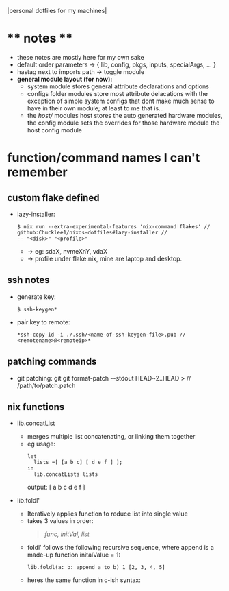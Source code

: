 |personal dotfiles for my machines|

# ** notes **
- these notes are mostly here for my own sake
- default order parameters -> { lib, config, pkgs, inputs, specialArgs, ... }
- hastag next to imports path -> toggle module
- **general module layout (for now):**
    - system module stores general attribute declarations and options
    - configs folder modules store most attribute delacations with the 
      exception of simple system configs that dont make much sense to
      have in their own module; at least to me that is...
    - the *host/<hostname>* modules host stores the auto generated hardware
      modules, the config module sets the overrides for those hardware 
      module the host config module 

# **function/command names I can't remember**

## custom flake defined
  - lazy-installer:
    ```
    $ nix run --extra-experimental-features 'nix-command flakes' //
    github:Chucklee1/nixos-dotfiles#lazy-installer //
    -- "<disk>" "<profile>" 
    ```
    - <disk-name> -> eg: sdaX, nvmeXnY, vdaX
    - <profile-name> -> profile under flake.nix, mine are laptop and desktop. 

## ssh notes
  - generate key: 
    ```     
    $ ssh-keygen* 
    ```
  - pair key to remote:
    ```
    *ssh-copy-id -i ./.ssh/<name-of-ssh-keygen-file>.pub //
    <remotename>@<remoteip>*
    ```

## patching commands
  - git patching: 
    git git format-patch --stdout HEAD~2..HEAD > // 
     /path/to/patch.patch
  

## nix functions
- lib.concatList
    - merges multiple list concatenating,
      or linking them together
    - eg usage:
      ``` 
      let
        lists =[ [a b c] [ d e f ] ];
      in
        lib.concatLists lists
       ```    
      output: [ a b c d e f ]

- lib.foldl'
    - Iteratively applies function to reduce list into single value
    - takes 3 values in order:
      >*func, initVal, list*
    - foldl' follows the following recursive sequence, where 
      append is a made-up function initalValue = 1:
      ```
      lib.foldl(a: b: append a to b) 1 [2, 3, 4, 5]
      ```
    - heres the same function in c-ish syntax: 
      
